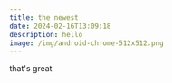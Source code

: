 ```yaml
---
title: the newest
date: 2024-02-16T13:09:18
description: hello
image: /img/android-chrome-512x512.png
---
```

that's great
